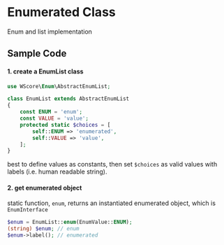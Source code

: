 # Enumerated Class

Enum and list implementation

## Sample Code

#### 1. create a EnumList class


```php
use WScore\Enum\AbstractEnumList;

class EnumList extends AbstractEnumList
{
    const ENUM = 'enum';
    const VALUE = 'value';
    protected static $choices = [
        self::ENUM => 'enumerated',
        self::VALUE => 'value',
    ];
}
```

best to define values as constants, then set `$choices` 
as valid values with labels (i.e. human readable string). 

#### 2. get enumerated object 

static function, `enum`, returns an instantiated enumerated 
object, which is `EnumInterface`

```php
$enum = EnumList::enum(EnumValue::ENUM);
(string) $enum; // enum
$enum->label(); // enumerated
```
